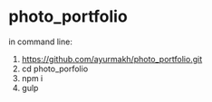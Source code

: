 # photo_portfolio

in command line:
1. https://github.com/ayurmakh/photo_portfolio.git
2. cd photo_porfolio
3. npm i
4. gulp
